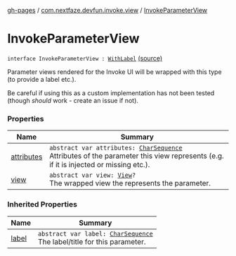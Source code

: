 [gh-pages](../../index.md) / [com.nextfaze.devfun.invoke.view](../index.md) / [InvokeParameterView](./index.md)

# InvokeParameterView

`interface InvokeParameterView : `[`WithLabel`](../-with-label/index.md) [(source)](https://github.com/NextFaze/dev-fun/tree/master/devfun/src/main/java/com/nextfaze/devfun/invoke/view/ParameterView.kt#L38)

Parameter views rendered for the Invoke UI will be wrapped with this type (to provide a label etc.).

Be careful if using this as a custom implementation has not been tested (though *should* work - create an issue if not).

### Properties

| Name | Summary |
|---|---|
| [attributes](attributes.md) | `abstract var attributes: `[`CharSequence`](https://kotlinlang.org/api/latest/jvm/stdlib/kotlin/-char-sequence/index.html)<br>Attributes of the parameter this view represents (e.g. if it is injected or missing etc.). |
| [view](view.md) | `abstract var view: `[`View`](https://developer.android.com/reference/android/view/View.html)`?`<br>The wrapped view the represents the parameter. |

### Inherited Properties

| Name | Summary |
|---|---|
| [label](../-with-label/label.md) | `abstract var label: `[`CharSequence`](https://kotlinlang.org/api/latest/jvm/stdlib/kotlin/-char-sequence/index.html)<br>The label/title for this parameter. |
